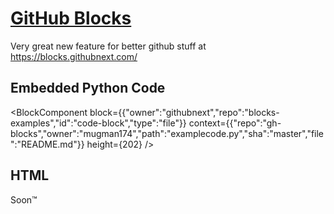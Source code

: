 # [GitHub Blocks](https://blocks.githubnext.com/)
Very great new feature for better github stuff at https://blocks.githubnext.com/


## Embedded Python Code

<BlockComponent
block={{"owner":"githubnext","repo":"blocks-examples","id":"code-block","type":"file"}}
context={{"repo":"gh-blocks","owner":"mugman174","path":"examplecode.py","sha":"master","file":"README.md"}}
height={202}
/>
## HTML
Soon™️